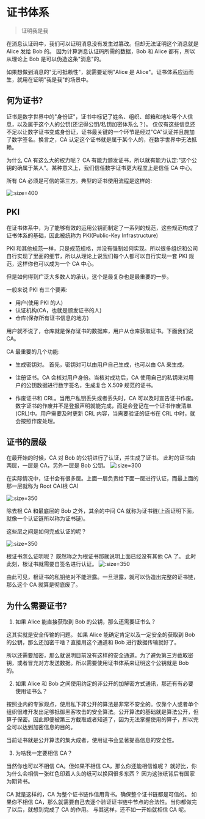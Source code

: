 # 证书体系

> 证明我是我

在消息认证码中，我们可以证明消息没有发生过篡改。但却无法证明这个消息就是 Alice 发给 Bob 的。 因为计算消息认证码所需的数据，Bob 和 Alice 都有，所以从理论上 Bob 是可以伪造这条"消息"的。

如果想做到消息的"无可抵赖性"，就需要证明"Alice 是 Alice"。证书体系应运而生，就用在证明"我是我"的场景中。

## 何为证书?

证书是数字世界中的"身份证"，证书中标记了姓名、组织、邮箱和地址等个人信息，以及属于这个人的公钥(还记得公钥/私钥加密体系么？)。 仅仅有这些信息还不足以让数字证书变成身份证，证书最关键的一个环节是经过"CA"认证并且施加了数字签名。换言之，CA 认定这个证书就是属于某个人的，在数字世界中无法抵赖。

为什么 CA 有这么大的权力呢？ CA 有能力颁发证书，所以就有能力认定:"这个公钥的确属于某人"。某种意义上，我们信任数字证书更大程度上是信任 CA 中心。

所有 CA 必须是可信的第三方。典型的证书使用流程是这样的:

![](https://tva1.sinaimg.cn/large/e6c9d24ely1h5fvq9xex6j213w0rewk2.jpg ":size=400")

## PKI

在证书体系中，为了能够有效的运用公钥而制定了一系列的规范，这些规范构成了证书体系的基础，因此被统称为 PKI(Public-Key Infrastructure)

PKI 和其他规范一样，只是规范规格，并没有强制如何实现。所以很多组织和公司自行实现了里面的细节，所以从理论上说我们每个人都可以自行实现一套 PKI 规范，这样你也可以成为一个 CA 中心。

但是如何得到广泛大多数人的承认，这个是最复杂也是最重要的一步。

一般来说 PKI 有三个要素:

- 用户(使用 PKI 的人)
- 认证机构(CA，也就是颁发证书的人)
- 仓库(保存所有证书信息的地方)

用户就不说了，仓库就是保存证书的数据库，用户从仓库获取证书。下面我们说 CA。

CA 最重要的几个功能:

- 生成密钥对。 首先，密钥对可以由用户自己生成，也可以由 CA 来生成。

* 注册证书。CA 会核对用户身份。当核对成功后，CA 使用自己的私钥来对用户的公钥数据进行数字签名，生成复合 X.509 规范的证书。

- 作废证书和 CRL。当用户私钥丢失或者丢失时，CA 可以及时宣告证书作废。数字证书的作废并不是登报声明就能完成，而是会登记在一个证书作废清单(CRL)中。用户需要及时更新 CRL 内容，当需要验证的证书在 CRL 中时，就会按照作废处理。

## 证书的层级

在最开始的时候，CA 对 Bob 的公钥进行了认证，并生成了证书。 此时的证书由两层，一层是 CA，另外一层是 Bob 公钥。
![](https://tva1.sinaimg.cn/large/e6c9d24ely1h5fw42b5oxj20a40d2aac.jpg ":size=300")

在实际情况中，证书会有很多层。上面一层负责给下面一层进行认证，而最上面的那一层就称为 Root CA(根 CA)

![](https://tva1.sinaimg.cn/large/e6c9d24ely1h5fw6a6g9qj20au10mjsu.jpg ":size=350")

除去根 CA 和最底层的 Bob 之外，其余的中间 CA 就称为证书链(上面证明下面，就像一个认证链所以称为证书链)。

这些层之间是如何完成认证的呢？

![](https://tva1.sinaimg.cn/large/e6c9d24ely1h5fwbu14zwj20mg12u42u.jpg ":size=350")

根证书怎么证明呢？ 既然称之为根证书那就说明上面已经没有其他 CA 了。 此时此刻，根证书就需要自签名进行认证。
![](https://tva1.sinaimg.cn/large/e6c9d24ely1h5fwe5j0kwj20lw14qdkf.jpg ":size=350")

由此可见，根证书的私钥绝对不能泄露。一旦泄露，就可以伪造出完整的证书链，那么这个 CA 就算是彻底废了。

## 为什么需要证书?

1. 如果 Alice 能直接获取到 Bob 的公钥，那么还需要证书么？

这其实就是安全传输的问题。 如果 Alice 能确定肯定以及一定安全的获取到 Bob 的公钥，那么还加密干啥？直接用这个通道和 Bob 进行数据传输就好了。

所以还需要加密，那么就说明目前没有这样的安全通道。为了避免第三方截取密钥，或者冒充对方发送数据。所以需要使用证书体系来证明这个公钥就是 Bob 的。

2. 如果 Alice 和 Bob 之间使用约定的非公开的加解密方式通讯，那还有有必要使用证书么？

按照业内的专家观点，使用私下非公开的算法是非常不安全的。仅靠个人或者单个组织很难开发出足够抵御黑客攻击的安全算法。公开算法的基础就是算法公开，但算子保密。因此即便被第三方截取或者知道了，因为无法掌握使用的算子，所以完全可以达到加密信息的目的。

当前证书就是公开算法的集大成者，使用证书会显著提高信息的安全性。

3. 为啥我一定要相信 CA？

当然你也可以不相信 CA。但如果不相信 CA，那么你还能相信谁呢？ 就好比，你为什么会相信一张红色印着人头的纸可以换回很多东西？ 因为这张纸背后有国家为期背书。

CA 就是这样的，CA 为整个证书链作信用背书。确保整个证书链都是可信的。 如果你不相信 CA，那么就需要自己去逐个验证证书链中节点的合法性。当你都做完了以后，就想到完成了 CA 的作用。 与其这样，还不如一开始就相信 CA 呢。
